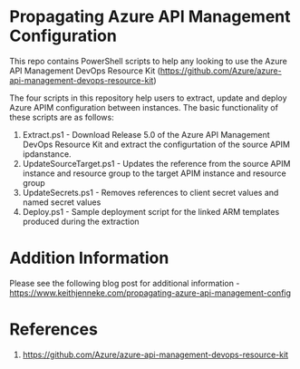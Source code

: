 # Propagating Azure API Management Configuration 
This repo contains PowerShell scripts to help any looking to use the Azure API Management DevOps Resource Kit (https://github.com/Azure/azure-api-management-devops-resource-kit)

The four scripts in this repository help users to extract, update and deploy Azure APIM configuration between instances. The basic functionality of these scripts are as follows:

1. Extract.ps1 - Download Release 5.0 of the Azure API Management DevOps Resource Kit and extract the configurtation of the source APIM ipdanstance.
2. UpdateSourceTarget.ps1 - Updates the reference from the source APIM instance and resource group to the target APIM instance and resource group
3. UpdateSecrets.ps1 - Removes references to client secret values and named secret values
4. Deploy.ps1 - Sample deployment script for the linked ARM templates produced during the extraction

# Addition Information
Please see the following blog post for additional information - https://www.keithjenneke.com/propagating-azure-api-management-config

# References 
1. https://github.com/Azure/azure-api-management-devops-resource-kit